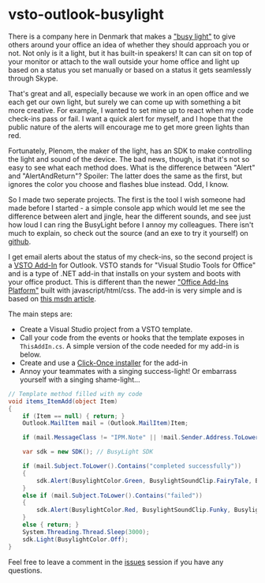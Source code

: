 # vsto-outlook-busylight

There is a company here in Denmark that makes a ["busy light"](http://www.plenom.com/products/kuando-busylight-uc-for-skype4b-lync-cisco-jabber-more/) to give others around your office an idea of whether they should approach you or not. Not only is it a light, but it has built-in speakers! It can can sit on top of your monitor or attach to the wall outside your home office and light up based on a status you set manually or based on a status it gets seamlessly through Skype.

That's great and all, especially because we work in an open office and we each get our own light, but surely we can come up with something a bit more creative. For example, I wanted to set mine up to react when my code check-ins pass or fail. I want a quick alert for myself, and I hope that the public nature of the alerts will encourage me to get more green lights than red.

Fortunately, Plenom, the maker of the light, has an SDK to make controlling the light and sound of the device. The bad news, though, is that it's not so easy to see what each method does. What is the difference between "Alert" and "AlertAndReturn"? Spoiler: The latter does the same as the first, but ignores the color you choose and flashes blue instead. Odd, I know.

So I made two seperate projects. The first is the tool I wish someone had made before I started - a simple console app which would let me see the difference between alert and jingle, hear the different sounds, and see just how loud I can ring the BusyLight before I annoy my colleagues. There isn't much to explain, so check out the source (and an exe to try it yourself) on [github](https://github.com/hoovercj/BusyLight-Demo-CSharp).

I get email alerts about the status of my check-ins, so the second project is a [VSTO Add-In](https://msdn.microsoft.com/en-us/library/ms268878.aspx) for Outlook. VSTO stands for "Visual Studio Tools for Office" and is a type of .NET add-in that installs on your system and boots with your office product. This is different than the newer ["Office Add-Ins Platform"](http://dev.office.com/docs/add-ins/overview/office-add-ins) built with javascript/html/css. The add-in is very simple and is based on [this msdn article](https://msdn.microsoft.com/en-us/library/cc668191.aspx).

The main steps are:

* Create a Visual Studio project from a VSTO template.
* Call your code from the events or hooks that the template exposes in `ThisAddIn.cs`. A simple version of the code needed for my add-in is below.
* Create and use a [Click-Once installer](https://msdn.microsoft.com/en-us/library/bb772100.aspx) for the add-in
* Annoy your teammates with a singing success-light! Or embarrass yourself with a singing shame-light...

```csharp
// Template method filled with my code
void items_ItemAdd(object Item)
{
    if (Item == null) { return; }
    Outlook.MailItem mail = (Outlook.MailItem)Item;

    if (mail.MessageClass != "IPM.Note" || !mail.Sender.Address.ToLower().Equals("example@email.com") { return; }

    var sdk = new SDK(); // BusyLight SDK

    if (mail.Subject.ToLower().Contains("completed successfully"))
    {
        sdk.Alert(BusylightColor.Green, BusylightSoundClip.FairyTale, BusylightVolume.Low);
    }
    else if (mail.Subject.ToLower().Contains("failed"))
    {
        sdk.Alert(BusylightColor.Red, BusylightSoundClip.Funky, BusylightVolume.Low);
    }
    else { return; }
    System.Threading.Thread.Sleep(3000);
    sdk.Light(BusylightColor.Off);
}
```

Feel free to leave a comment in the [issues](https://github.com/hoovercj/vsto-outlook-busylight/issues) session if you have any questions.

